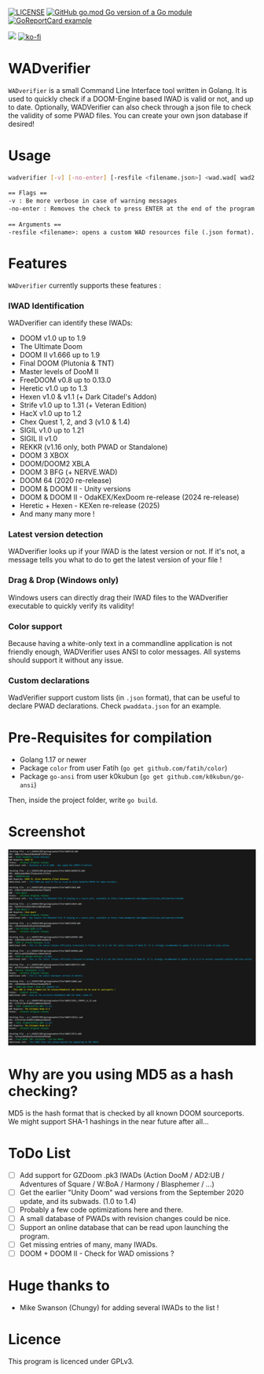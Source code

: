 [![LICENSE](https://img.shields.io/github/license/ch0ww/wadverifier)](LICENSE)
[![GitHub go.mod Go version of a Go module](https://img.shields.io/github/go-mod/go-version/ch0ww/wadverifier)](https://github.com/ch0ww/wadverifier)
[![GoReportCard example](https://goreportcard.com/badge/github.com/ch0ww/wadverifier)](https://goreportcard.com/report/github.com/ch0ww/wadverifier)

[![](https://c5.patreon.com/external/logo/become_a_patron_button.png)](https://patreon.baseq.fr)
[![ko-fi](https://ko-fi.com/img/githubbutton_sm.svg)](https://ko-fi.com/P5P27UZHV)

# WADverifier

`WADverifier` is a small Command Line Interface tool written in Golang. It is used to quickly check if a DOOM-Engine based IWAD is valid or not, and up to date. 
Optionally, WADVerifier can also check through a json file to check the validity of some PWAD files. You can create your own json database if desired!

# Usage
```sh
wadverifier [-v] [-no-enter] [-resfile <filename.json>] <wad.wad[ wad2.wad ...]>
```

```
== Flags ==
-v : Be more verbose in case of warning messages
-no-enter : Removes the check to press ENTER at the end of the program

== Arguments ==
-resfile <filename>: opens a custom WAD resources file (.json format).
``` 

# Features
`WADverifier` currently supports these features :

### IWAD Identification
WADverifier can identify these IWADs:
* DOOM v1.0 up to 1.9
* The Ultimate Doom
* DOOM II v1.666 up to 1.9
* Final DOOM (Plutonia & TNT)
* Master levels of DooM II
* FreeDOOM v0.8 up to 0.13.0
* Heretic v1.0 up to 1.3
* Hexen v1.0 & v1.1 (+ Dark Citadel's Addon)
* Strife v1.0 up to 1.31 (+ Veteran Edition)
* HacX v1.0 up to 1.2
* Chex Quest 1, 2, and 3 (v1.0 & 1.4)
* SIGIL v1.0 up to 1.21 
* SIGIL II v1.0
* REKKR (v1.16 only, both PWAD or Standalone)
* DOOM 3 XBOX
* DOOM/DOOM2 XBLA
* DOOM 3 BFG (+ NERVE.WAD)
* DOOM 64 (2020 re-release)
* DOOM & DOOM II - Unity versions
* DOOM & DOOM II - OdaKEX/KexDoom re-release (2024 re-release)
* Heretic + Hexen - KEXen re-release (2025)
* And many many more !

### Latest version detection
WADverifier looks up if your IWAD is the latest version or not. If it's not, a message tells you what to do to get the latest version of your file !

### Drag & Drop (Windows only)
Windows users can directly drag their IWAD files to the WADverifier executable to quickly verify its validity!

### Color support
Because having a white-only text in a commandline application is not friendly enough, WADVerifier uses ANSI to color messages. All systems should support it without any issue.

### Custom declarations
WadVerifier support custom lists (in `.json` format), that can be useful to declare PWAD declarations. Check `pwaddata.json` for an example.

# Pre-Requisites for compilation
- Golang 1.17 or newer
- Package `color` from user Fatih (`go get github.com/fatih/color`)
- Package `go-ansi` from user k0kubun (`go get github.com/k0kubun/go-ansi`)

Then, inside the project folder, write `go build`.

# Screenshot
![Testing Image](media/test.png)

# Why are you using MD5 as a hash checking?
MD5 is the hash format that is checked by all known DOOM sourceports. We might support SHA-1 hashings in the near future after all...

# ToDo List
- [ ] Add support for GZDoom .pk3 IWADs (Action DooM / AD2:UB / Adventures of Square / W:BoA / Harmony / Blasphemer / ...)
- [ ] Get the earlier "Unity Doom" wad versions from the September 2020 update, and its subwads. (1.0 to 1.4)
- [ ] Probably a few code optimizations here and there.
- [ ] A small database of PWADs with revision changes could be nice.
- [ ] Support an online database that can be read upon launching the program.
- [ ] Get missing entries of many, many IWADs.
- [ ] DOOM + DOOM II - Check for WAD omissions ?

# Huge thanks to 
* Mike Swanson (Chungy) for adding several IWADs to the list !

# Licence
This program is licenced under GPLv3.
